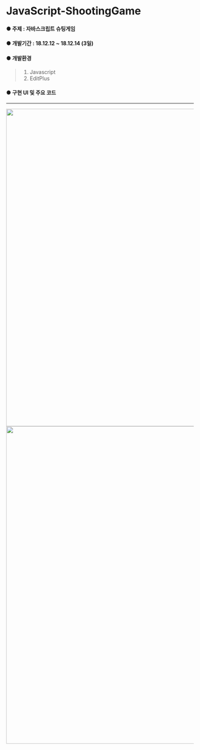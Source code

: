 # JavaScript-ShootingGame
#### ● 주제 : 자바스크립트 슈팅게임 <br>
#### ● 개발기간 : 18.12.12 ~ 18.12.14 (3일)<br>
#### ● 개발환경<br>
> 1) Javascript<br>
> 2) EditPlus<br>

#### ● 구현 UI 및 주요 코드
<hr/>
<img src="https://postfiles.pstatic.net/MjAxOTA1MTNfMzYg/MDAxNTU3NzA5MjgxMTY4._n0r7OXHuR6bbcqhKESBsaxUVSda9hdFxl_FZoVR_v0g.lVDP16fmCdzUZePhKIRkryuMeE_vv5DCU8TOoD_tJyYg.PNG.tag94/%EA%B7%B8%EB%A6%BC1.png?type=w966" width="850px"/>
<img src="https://postfiles.pstatic.net/MjAxOTA1MTNfNzMg/MDAxNTU3NzA5MzQyNTYw.bUul2MaOou5A5DxgUreuNvhIxdf-KlSzEkRzujgrfjkg.sjeWNIOb-qeXJQS24qDngg4bQOCxg1DmlJQBc69OH9Yg.PNG.tag94/33.png?type=w966" width="850px"/>

<br>
